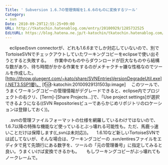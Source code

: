 ```yaml
---
Title: ' Subversion 1.6.7の管理情報を1.6.6のものに変換するツール'
Category:
- svn
Date: 2010-09-29T12:55:25+09:00
URL: http://tkatochin.hatenablog.com/entry/20100929/1285732525
EditURL: https://blog.hatena.ne.jp/t-katochin/tkatochin.hatenablog.com/atom/entry/6653586347154753373
---
```


　eclipseのsvn connectorが、どれも1.6.6までしか対応していないので、別でTortoiseSVNでチェックアウトしていたワーキングコピーをeclipseで使い出そうとすると失敗する。
　作業中のものやらダウンロードが巨大なものやら結構な数があり、待ち時間がかかる作業をするのがメチャクチャ嫌な性格なのでツールを作成した。[http://throw.gluegent.com/~kato/share/SVNEntriesVersionDegradeUtil.exe](.NET3.5SP1要)。
[f:id:t-katochin:20100929131503p:image]
　このツールで、うまくワーキングコピーの管理情報がデグレードできると、eclipse内でプロジェクトの右クリ、[Term]-[Share Projects...]で、「Use project settings]が選択できるようになる((SVN Repositoriesビューであらかじめリポジトリのロケーションは登録しておく))。

　.svnの管理ファイルフォーマットの仕様を網羅しているわけではないので、1.6.7以降の特殊な機能など使っているとぶっ壊れる可能性も。ただ、馬鹿っ速いことだけは保障します((_svnは未対応))。
　1.6.10など新しいTortoiseSVNでは試してないが、そんな場合は、ワーキングコピーの .svn/entiresファイルをエディタで見て先頭行にある数字を、ツールの「元の管理番号」に指定してみると良い。うまくいけば変換できるかも。
　 もしワーキングコピーがぶっ壊れてもノークレームで。
